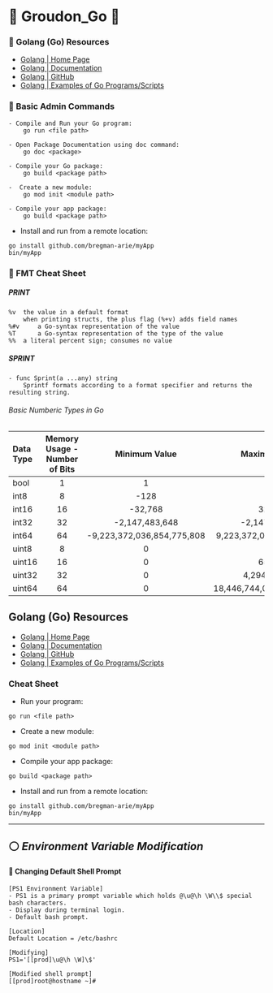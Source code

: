 # :whale: Groudon_Go :whale2:

### 🔵 Golang (Go) Resources
- [Golang | Home Page](https://go.dev/)
- [Golang | Documentation](https://go.dev/doc/)
- [Golang | GitHub](https://github.com/golang)
- [Golang | Examples of Go Programs/Scripts](https://golangexample.com/)

### 🔵 Basic Admin Commands
```
- Compile and Run your Go program:
    go run <file path>

- Open Package Documentation using doc command:
    go doc <package>

- Compile your Go package:
    go build <package path>

-  Create a new module:
    go mod init <module path>

- Compile your app package:
    go build <package path>
```

* Install and run from a remote location:

```
go install github.com/bregman-arie/myApp
bin/myApp
```

### 🔵 FMT Cheat Sheet
##### PRINT
```
%v	the value in a default format
	when printing structs, the plus flag (%+v) adds field names   
%#v 	a Go-syntax representation of the value
%T  	a Go-syntax representation of the type of the value
%%	a literal percent sign; consumes no value
```

##### SPRINT
```
- func Sprint(a ...any) string
	Sprintf formats according to a format specifier and returns the resulting string.
```

###### Basic Numberic Types in Go
Data Type | Memory Usage - Number of Bits | Minimum Value | Maximum Value
:------|:------:|:------:|:------:
bool | 1 | 1 | 1
int8 | 8 | -128 | 127
int16 | 16 | -32,768 | 32,767
int32 | 32 | -2,147,483,648 | -2,147,483,647
int64 | 64 | -9,223,372,036,854,775,808 | 9,223,372,036,854,775,807
uint8 | 8 | 0 | 225
uint16 | 16 | 0 | 65,535
uint32 | 32 | 0 | 4,294,967,295
uint64 | 64 | 0 | 18,446,744,073,709,551,615


## Golang (Go) Resources
- [Golang | Home Page](https://go.dev/)
- [Golang | Documentation](https://go.dev/doc/)
- [Golang | GitHub](https://github.com/golang)
- [Golang | Examples of Go Programs/Scripts](https://golangexample.com/)

### Cheat Sheet

* Run your program:

```
go run <file path>
```
* Create a new module:

```
go mod init <module path>
```

* Compile your app package:

```
go build <package path>
```

* Install and run from a remote location:

```
go install github.com/bregman-arie/myApp
bin/myApp
```

___
## :white_circle: *Environment Variable Modification*
  <!-- Default Shell EV -->
#### :small_blue_diamond: Changing Default Shell Prompt
```
[PS1 Environment Variable]
- PS1 is a primary prompt variable which holds @\u@\h \W\\$ special bash characters. 
- Display during terminal login.
- Default bash prompt.

[Location]
Default Location = /etc/bashrc

[Modifying]
PS1='[[prod]\u@\h \W]\$' 

[Modified shell prompt]
[[prod]root@hostname ~]#
````
